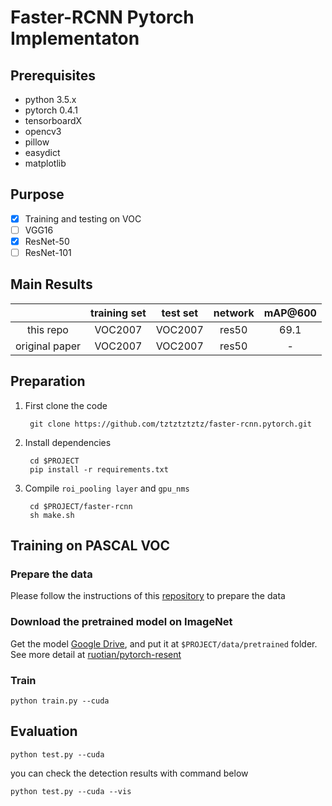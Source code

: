# Faster-RCNN Pytorch Implementaton




## Prerequisites

- python 3.5.x
- pytorch 0.4.1
- tensorboardX
- opencv3
- pillow
- easydict
- matplotlib

## Purpose

- [x] Training and testing on VOC
- [ ] VGG16
- [x] ResNet-50
- [ ] ResNet-101

## Main Results

| | training set | test set | network| mAP@600 |
| :--: | :--: | :--: | :--: |:--: |
|this repo|VOC2007|VOC2007|res50|69.1|
|original paper|VOC2007|VOC2007|res50|-|

## Preparation

1. First clone the code

        git clone https://github.com/tztztztztz/faster-rcnn.pytorch.git
    
2. Install dependencies
	
        cd $PROJECT
        pip install -r requirements.txt
	
3. Compile `roi_pooling layer` and `gpu_nms`
    
        cd $PROJECT/faster-rcnn
        sh make.sh

## Training on PASCAL VOC

### Prepare the data

Please follow the instructions of this [repository](https://github.com/tztztztztz/yolov2.pytorch.git) to prepare the data

### Download the pretrained model on ImageNet

Get the model [Google Drive](https://drive.google.com/open?id=0B7fNdx_jAqhtbllXbWxMVEdZclE), and put it at `$PROJECT/data/pretrained` folder. See more detail at [ruotian/pytorch-resent](https://github.com/ruotianluo/pytorch-resnet)

### Train
    python train.py --cuda
    
## Evaluation

    python test.py --cuda
    
you can check the detection results with command below

    python test.py --cuda --vis
    





    

